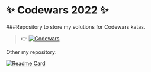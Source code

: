 # ✨ Codewars 2022 ✨
###Repository to store my solutions for Codewars katas.
>
>
>👉 <a target="_blank" href="https://www.codewars.com/users/SvetlanaPrus">
><img src="https://www.codewars.com/users/SvetlanaPrus/badges/large" alt="Codewars"/>
></a> 

Other my repository:

[![Readme Card](https://github-readme-stats.vercel.app/api/pin/?username=SvetlanaPrus&repo=Codewars-Solutions&title_color=ffffff&text_color=c9cacc&icon_color=85E0F2&bg_color=17505C)](https://github.com/SvetlanaPrus/Codewars-Solutions)


